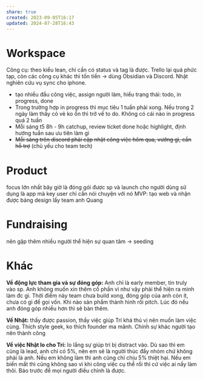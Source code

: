 ```yaml
---
share: true
created: 2023-09-05T16:17
updated: 2024-07-28T16:43
---
```

# Workspace
Công cụ: theo kiểu lean, chỉ cần có status và tag là được. Trello lại quá phức tạp, còn các công cụ khác thì tốn tiền → dùng Obsidian và Discord. Nhật nghiên cứu vụ sync cho iphone.

- tạo nhiều đầu công việc, assign người làm, hiểu trạng thái: todo, in progress, done
- Trong trường hợp in progress thì mục tiêu 1 tuần phải xong. Nếu trong 2 ngày làm thấy có vẻ ko ổn thì trở về to do. Không có cái nào in progress quá 2 tuần
- Mỗi sáng t5 8h - 9h catchup, review ticket done hoặc highlight, định hướng tuần sau ưu tiên làm gì
- ~~Mỗi sáng trên discord phải cập nhật công việc hôm qua, vướng gì, cần hỗ trợ~~ (chủ yếu cho team tech) 

# Product 
focus lớn nhất bây giờ là đóng gói được sp và launch cho người dùng sử dụng là app mà key user chỉ cần nói chuyện với nó
MVP: tạo web và nhận được bảng
design lấy team anh Quang

# Fundraising
nên gặp thêm nhiều người thể hiện sự quan tâm
→ seeding

# Khác
**Về động lực tham gia và sự đóng góp:** Anh chỉ là early member, tin truly vào sp. Anh không muốn xin thêm cổ phần vì như vậy phải thể hiện ra mình làm đc gì. Thời điểm này team chưa build xong, đóng góp của anh còn ít, chưa có gì để gọi vốn. Khi nào sản phẩm thành hình rồi pitch. Lúc đó nếu anh đóng góp nhiều hơn thì sẽ bàn thêm. 

**Về Nhật:** thấy được passion, thấy việc giúp Trí khá thú vị nên muốn làm việc cùng. Thích style geek, ko thích founder ma mãnh. Chính sự khác người tạo nên thành công

**Về việc Nhật lo cho Trí:** lo lắng sự giúp trí bị distract vào. Dù sao thì em cũng là lead, anh chỉ có 5%, nên em sẽ là người thúc đẩy nhóm chứ không phải là anh. Nếu em không làm thì anh cũng chỉ chịu 5% thiệt hại.
Nếu em biến mất thì cũng không sao vì khi công việc cụ thể rồi thì cứ việc ai nấy làm thôi. Báo trước để mọi người điều chỉnh là được.
